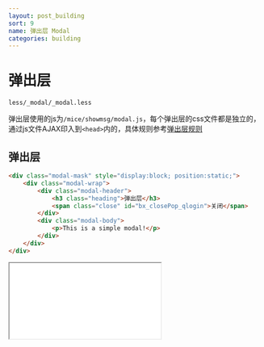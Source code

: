```yaml
---
layout: post_building
sort: 9
name: 弹出层 Modal
categories: building
---
```


# 弹出层

`less/_modal/_modal.less`

弹出层使用的js为`/mice/showmsg/modal.js`，每个弹出层的css文件都是独立的，通过js文件AJAX印入到`<head>`内的，具体规则参考[弹出层规则](/guide/modal.html)

## 弹出层

```html
<div class="modal-mask" style="display:block; position:static;">
    <div class="modal-wrap">
        <div class="modal-header">
            <h3 class="heading">弹出层</h3>
            <span class="close" id="bx_closePop_qlogin">关闭</span>
        </div>
        <div class="modal-body">
            <p>This is a simple modal!</p>
        </div>
    </div>
</div>
```

<iframe class="markdown_example" src="/example/building/modal/modal.html"></iframe>


